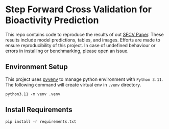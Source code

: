 # Step Forward Cross Validation for Bioactivity Prediction

This repo contains code to reproduce the results of out [SFCV Paper]().
These results include model predictions, tables, and images.
Efforts are made to ensure reproducibility of this project.
In case of undefined behaviour or errors in installing or benchmarking, please open an issue.

## Environment Setup

This project uses [pyvenv](https://docs.python.org/3/library/venv.html) to manage python
environment with `Python 3.11`. The following command will create virtual env in `.venv` directory.

```shell
python3.11 -m venv .venv
```

## Install Requirements

```shell
pip install -r requirements.txt
```
